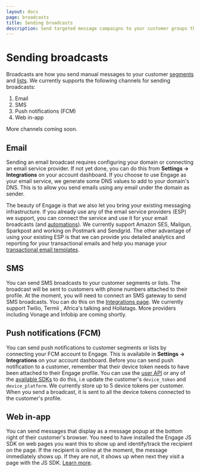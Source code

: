 ```yaml
---
layout: docs
page: broadcasts
title: Sending broadcasts
description: Send targeted message campaigns to your customer groups through email, SMS, push notifications on mobile and web-in messaging on web.
---
```


# Sending broadcasts

Broadcasts are how you send manual messages to your customer [segments](/docs/guides/segments) and [lists](/docs/guides/lists). We currently supports the following channels for sending broadcasts:

1. Email
2. SMS
3. Push notifications (FCM)
3. Web in-app

More channels coming soon.

## Email

Sending an email broadcast requires configuring your domain or connecting an email service provider. If not yet done, you can do this from **Settings -> Integrations** on your account dashboard. If you choose to use Engage as your email service, we generate some DNS values to add to your domain's DNS. This is to allow you send emails using any email under the domain as sender.

The beauty of Engage is that we also let you bring your existing messaging infrastructure. If you already use any of the email service providers (ESP) we support, you can connect the service and use it for your email broadcasts (and [automations](/docs/guides/automations)). We currently support Amazon SES, Mailgun, Sparkpost and working on Postmark and Sendgrid. The other advantage of using your existing ESP is that we can provide you detailed analytics and reporting for your transactional emails and help you manage your [transactional email templates](/docs/guides/templates).

## SMS

You can send SMS broadcasts to your customer segments or lists. The broadcast will be sent to customers with phone numbers attached to their profile. At the moment, you will need to connect an SMS gateway to send SMS broadcasts. You can do this on the [Integrations page](https://app.engage.so/settings/integrations). We currently support Twilio, Termii , Africa's talking and Hollatags. More providers including Vonage and Infobip are coming shortly.

## Push notifications (FCM)

You can send push notifications to customer segments or lists by connecting your FCM account to Engage. This is availabile in **Settings -> Integrations** on your account dashboard. Before you can send push notification to a customer, remember that their device token needs to have been attached to their Engage profile. You can use the [user API](/docs/api/users) or any of the [available SDKs](https://engage.so/docs/sdks) to do this, i.e update the customer's `device_token` and `device_platform`. We currently store up to 5 device tokens per customer. When you send a broadcast, it is sent to all the device tokens connected to the customer's profile.

## Web in-app

You can send messages that display as a message popup at the bottom right of their customer's browser. You need to have installed the Engage JS SDK on web pages you want this to show up and identify/track the recipient on the page. If the recipient is online at the moment, the message immediately shows up. If they are not, it shows up when next they visit a page with the JS SDK. [Learn more](/docs/channels/web-inapp).
